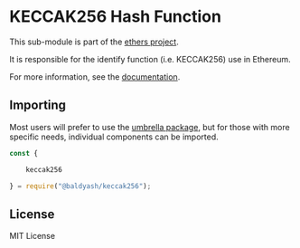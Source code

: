 KECCAK256 Hash Function
=======================

This sub-module is part of the [ethers project](https://github.com/Into-the-Fathom/ethers.js).

It is responsible for the identify function (i.e. KECCAK256) use in Ethereum.

For more information, see the [documentation](https://docs.ethers.io/v5/api/utils/hashing/#utils-keccak256).


Importing
---------

Most users will prefer to use the [umbrella package](https://www.npmjs.com/package/ethersfathom),
but for those with more specific needs, individual components can be imported.

```javascript
const {

    keccak256

} = require("@baldyash/keccak256");
```


License
-------

MIT License
